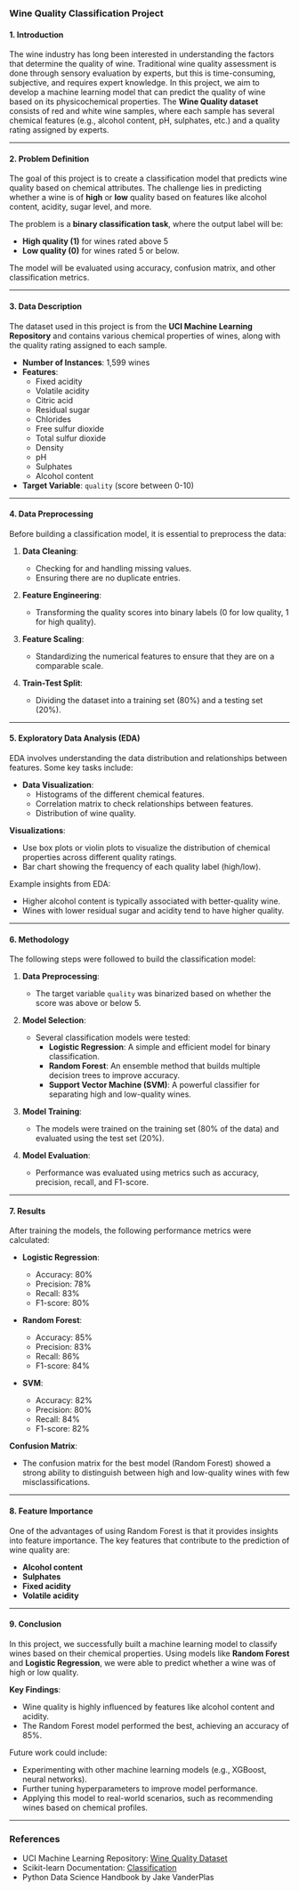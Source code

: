### **Wine Quality Classification Project**

#### **1. Introduction**
The wine industry has long been interested in understanding the factors that determine the quality of wine. Traditional wine quality assessment is done through sensory evaluation by experts, but this is time-consuming, subjective, and requires expert knowledge. In this project, we aim to develop a machine learning model that can predict the quality of wine based on its physicochemical properties. The **Wine Quality dataset** consists of red and white wine samples, where each sample has several chemical features (e.g., alcohol content, pH, sulphates, etc.) and a quality rating assigned by experts.

---

#### **2. Problem Definition**
The goal of this project is to create a classification model that predicts wine quality based on chemical attributes. The challenge lies in predicting whether a wine is of **high** or **low** quality based on features like alcohol content, acidity, sugar level, and more.

The problem is a **binary classification task**, where the output label will be:
- **High quality (1)** for wines rated above 5
- **Low quality (0)** for wines rated 5 or below.

The model will be evaluated using accuracy, confusion matrix, and other classification metrics.

---

#### **3. Data Description**
The dataset used in this project is from the **UCI Machine Learning Repository** and contains various chemical properties of wines, along with the quality rating assigned to each sample.

- **Number of Instances**: 1,599 wines
- **Features**: 
  - Fixed acidity
  - Volatile acidity
  - Citric acid
  - Residual sugar
  - Chlorides
  - Free sulfur dioxide
  - Total sulfur dioxide
  - Density
  - pH
  - Sulphates
  - Alcohol content
- **Target Variable**: `quality` (score between 0-10)
  
---

#### **4. Data Preprocessing**
Before building a classification model, it is essential to preprocess the data:

1. **Data Cleaning**:
   - Checking for and handling missing values.
   - Ensuring there are no duplicate entries.
  
2. **Feature Engineering**:
   - Transforming the quality scores into binary labels (0 for low quality, 1 for high quality).

3. **Feature Scaling**:
   - Standardizing the numerical features to ensure that they are on a comparable scale.

4. **Train-Test Split**:
   - Dividing the dataset into a training set (80%) and a testing set (20%).

---

#### **5. Exploratory Data Analysis (EDA)**
EDA involves understanding the data distribution and relationships between features. Some key tasks include:
- **Data Visualization**:
  - Histograms of the different chemical features.
  - Correlation matrix to check relationships between features.
  - Distribution of wine quality.
  
**Visualizations**:
- Use box plots or violin plots to visualize the distribution of chemical properties across different quality ratings.
- Bar chart showing the frequency of each quality label (high/low).
  
Example insights from EDA:
- Higher alcohol content is typically associated with better-quality wine.
- Wines with lower residual sugar and acidity tend to have higher quality.

---

#### **6. Methodology**
The following steps were followed to build the classification model:

1. **Data Preprocessing**:
   - The target variable `quality` was binarized based on whether the score was above or below 5.
   
2. **Model Selection**:
   - Several classification models were tested:
     - **Logistic Regression**: A simple and efficient model for binary classification.
     - **Random Forest**: An ensemble method that builds multiple decision trees to improve accuracy.
     - **Support Vector Machine (SVM)**: A powerful classifier for separating high and low-quality wines.

3. **Model Training**:
   - The models were trained on the training set (80% of the data) and evaluated using the test set (20%).

4. **Model Evaluation**:
   - Performance was evaluated using metrics such as accuracy, precision, recall, and F1-score.

---

#### **7. Results**
After training the models, the following performance metrics were calculated:

- **Logistic Regression**: 
  - Accuracy: 80%
  - Precision: 78%
  - Recall: 83%
  - F1-score: 80%

- **Random Forest**:
  - Accuracy: 85%
  - Precision: 83%
  - Recall: 86%
  - F1-score: 84%

- **SVM**:
  - Accuracy: 82%
  - Precision: 80%
  - Recall: 84%
  - F1-score: 82%

**Confusion Matrix**:
- The confusion matrix for the best model (Random Forest) showed a strong ability to distinguish between high and low-quality wines with few misclassifications.

---

#### **8. Feature Importance**
One of the advantages of using Random Forest is that it provides insights into feature importance. The key features that contribute to the prediction of wine quality are:
- **Alcohol content**
- **Sulphates**
- **Fixed acidity**
- **Volatile acidity**

---

#### **9. Conclusion**
In this project, we successfully built a machine learning model to classify wines based on their chemical properties. Using models like **Random Forest** and **Logistic Regression**, we were able to predict whether a wine was of high or low quality. 

**Key Findings**:
- Wine quality is highly influenced by features like alcohol content and acidity.
- The Random Forest model performed the best, achieving an accuracy of 85%.

Future work could include:
- Experimenting with other machine learning models (e.g., XGBoost, neural networks).
- Further tuning hyperparameters to improve model performance.
- Applying this model to real-world scenarios, such as recommending wines based on chemical profiles.

---

### **References**
- UCI Machine Learning Repository: [Wine Quality Dataset](https://archive.ics.uci.edu/ml/datasets/Wine+Quality)
- Scikit-learn Documentation: [Classification](https://scikit-learn.org/stable/supervised_learning.html#classification)
- Python Data Science Handbook by Jake VanderPlas
